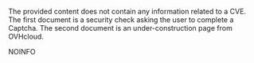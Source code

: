 The provided content does not contain any information related to a CVE. The first document is a security check asking the user to complete a Captcha. The second document is an under-construction page from OVHcloud.

NOINFO